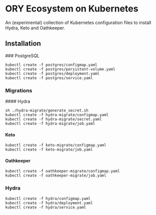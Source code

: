 # ORY Ecosystem on Kubernetes

An (experimental) collection of Kubernetes configuration files to install Hydra, Keto and Oathkeeper.

## Installation

### PostgreSQL
```
kubectl create -f postgres/configmap.yaml
kubectl create -f postgres/persistent-volume.yaml
kubectl create -f postgres/deployment.yaml
kubectl create -f postgres/service.yaml
```

### Migrations

#### Hydra
```
sh ./hydra-migrate/generate_secret.sh
kubectl create -f hydra-migrate/configmap.yaml
kubectl create -f hydra-migrate/secret.yaml
kubectl create -f hydra-migrate/job.yaml
```

#### Keto
```
kubectl create -f keto-migrate/configmap.yaml
kubectl create -f keto-migrate/job.yaml
```

#### Oathkeeper
```
kubectl create -f oathkeeper-migrate/configmap.yaml
kubectl create -f oathkeeper-migrate/job.yaml
```

### Hydra
```
kubectl create -f hydra/configmap.yaml
kubectl create -f hydra/deployment.yaml
kubectl create -f hydra/service.yaml
```
